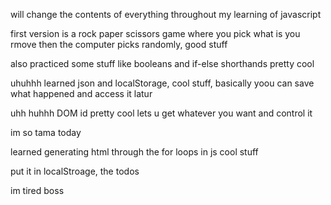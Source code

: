 will change the contents of everything throughout my learning of javascript 

first version is a rock paper scissors game where you pick what is you rmove then the computer picks randomly, good stuff

also practiced some stuff like booleans and if-else shorthands pretty cool

uhuhhh learned json and localStorage, cool stuff, basically yoou can save what happened and access it latur

uhh huhhh DOM id pretty cool lets u get whatever you want and control it

im so tama today 

learned generating html through the for loops in js cool stuff

put it in localStroage, the todos 

im tired boss